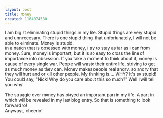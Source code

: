 ```yaml
---
layout: post
title: Money
created: 1164074580
---
```

<p>I am big at eliminating stupid things in my life. Stupid things are very stupid and unneccesary. There is one stupid thing, that unfortunately, I will not be able to eliminate. Money is stupid.<br />
	In a nation that is obsessed with money, I try to stay as far as I can from money. Sure, money is important, but it is so easy to cross the line of importance into obsession. If you take a moment to think about it, money is cause of every single war. People will waste their entire life, striving to get as much money as they can. Money makes people real angry, so angry that they will hurt and or kill other people. My thinking is.... WHY? It&#39;s so stupid! You could say, &quot;Nick! Why do you care about this so much?&quot; Well I will tell you why!<br />
	<br />
	The struggle over money has played an important part in my life. A part in which will be revealed in my last blog entry. So that is something to look forward to!<br />
	Anyways, cheerio!</p>
